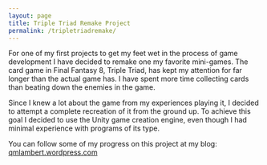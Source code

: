 ```yaml
---
layout: page
title: Triple Triad Remake Project
permalink: /tripletriadremake/
---
```


For one of my first projects to get my feet wet in the process of game development I have decided to remake one my favorite mini-games. The card game in Final Fantasy 8, Triple Triad, has kept my attention for far longer than the actual game has. I have spent more time collecting cards than beating down the enemies in the game. 

Since I knew a lot about the game from my experiences playing it, I decided to attempt a complete recreation of it from the ground up. To achieve this goal I decided to use the Unity game creation engine, even though I had minimal experience with programs of its type. 

You can follow some of my progress on this project at my blog: [qmlambert.wordpress.com](https://qmlambert.wordpress.com)